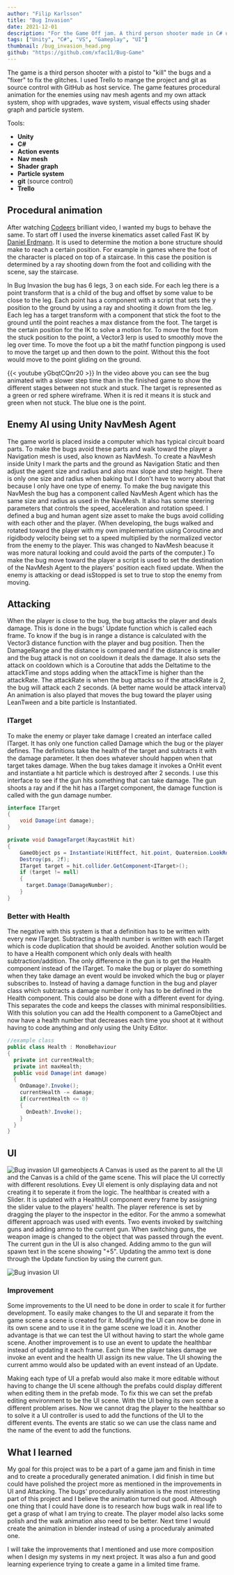```yaml
---
author: "Filip Karlsson"
title: "Bug Invasion"
date: 2021-12-01
description: "For the Game Off jam. A third person shooter made in C# using Unity with enemy AI using procedural animation, Nav Mesh and attack system, shop with upgrades, wave system, VFX using shader graph and particle system."
tags: ["Unity", "C#", "VS", "Gameplay", "UI"]
thumbnail: /bug_invasion_head.png
github: "https://github.com/xfac11/Bug-Game"
---
```


The game is a third person shooter with a pistol to "kill" the bugs and a "fixer" to fix the glitches. I used Trello to mange the project and git as source control with GitHub as host service. The game features procedural animation for the enemies using nav mesh agents and my own attack system, shop with upgrades,   wave system, visual effects using shader graph and particle system.

Tools:
* **Unity**
* **C#**
* **Action** **events**
* **Nav** **mesh**
* **Shader** **graph**
* **Particle** **system**
* **git** (source control)
* **Trello**


## Procedural animation
After watching [Codeers](https://youtu.be/e6Gjhr1IP6w?si=Iv_sTqm-Kx0YjVQV) brilliant video, I wanted my bugs to behave the same. To start off I used the inverse kinematics asset called Fast IK by [Daniel Erdmann](https://assetstore.unity.com/publishers/30624). It is used to determine the motion a bone structure should make to reach a certain position. For example in games where the foot of the character is placed on top of a staircase. In this case the position is determined by a ray shooting down from the foot and colliding with the scene, say the staircase.

In Bug Invasion the bug has 6 legs, 3 on each side. For each leg there is a point transform that is a child of the bug and offset by some value to be close to the leg. Each point has a component with a script that sets the y position to the ground by using a ray and shooting it down from the leg. Each leg has a target transform with a component that stick the foot to the ground until the point reaches a max distance from the foot. The target is the certain position for the IK to solve a motion for. To move the foot from the stuck position to the point, a Vector3 lerp is used to smoothly move the leg over time. To move the foot up a bit the mathf function pingpong is used to move the target up and then down to the point. Without this the foot would move to the point gliding on the ground.

{{< youtube yGbqtCQnr20 >}}
In the video above you can see the bug animated with a slower step time than in the finished game to show the different stages between not stuck and stuck.
The target is represented as a green or red sphere wireframe. When it is red it means it is stuck and green when not stuck. The blue one is the point.

## Enemy AI using Unity NavMesh Agent
The game world is placed inside a computer which has typical circuit board parts. To make the bugs avoid these parts and walk toward the player a Navigation mesh is used, also known as NavMesh. To create a NavMesh inside Unity I mark the parts and the ground as Navigation Static and then adjust the agent size and radius and also max slope and step height. There is only one size and radius when baking but I don't have to worry about that because I only have one type of enemy. To make the bug navigate this NavMesh the bug has a component called NavMesh Agent which has the same size and radius as used in the NavMesh. It also has some steering parameters that controls the speed, acceleration and rotation speed. I defined a bug and human agent size asset to make the bugs avoid colliding with each other and the player. (When developing, the bugs walked and rotated toward the player with my own implementation using Coroutine and rigidbody velocity being set to a speed multiplied by the normalized vector from the enemy to the player. This was changed to NavMesh beacuse it was more natural looking and could avoid the parts of the computer.) To make the bug move toward the player a script is used to set the destination of the NavMesh Agent to the players' position each fixed update. When the enemy is attacking or dead isStopped is set to true to stop the enemy from moving.

## Attacking
When the player is close to the bug, the bug attacks the player and deals damage. This is done in the bugs' Update function which is called each frame. To know if the bug is in range a distance is calculated with the Vector3 distance function with the player and bug position. Then the DamageRange and the distance is compared and if the distance is smaller and the bug attack is not on cooldown it deals the damage. It also sets the attack on cooldown which is a Coroutine that adds the Deltatime to the attackTime and stops adding when the attackTime is higher than the attackRate. The attackRate is when the bug attacks so if the attackRate is 2, the bug will attack each 2 seconds. (A better name would be attack interval) An animation is also played that moves the bug toward the player using LeanTween and a bite particle is Instantiated.
### ITarget
To make the enemy or player take damage I created an interface called ITarget. It has only one function called Damage which the bug or the player defines. The definitions take the health of the target and subtracts it with the damage parameter. It then does whatever should happen when that target takes damage. When the bug takes damage it invokes a OnHit event and instantiate a hit particle which is destroyed after 2 seconds. I use this interface to see if the gun hits something that can take damage. The gun shoots a ray and if the hit has a ITarget component, the damage function is called with the gun damage number.
```C#
interface ITarget
{
    void Damage(int damage);
}
```
```C#
private void DamageTarget(RaycastHit hit)
{
    GameObject ps = Instantiate(HitEffect, hit.point, Quaternion.LookRotation(hit.normal));
    Destroy(ps, 2f);
    ITarget target = hit.collider.GetComponent<ITarget>();
    if (target != null)
    {
      target.Damage(DamageNumber);
    }
}
```
### Better with Health
The negative with this system is that a definition has to be written with every new ITarget. Subtracting a health number is written with each ITarget which is code duplication that should be avoided. Another solution would be to have a Health component which only deals with health subtraction/addition. The only difference in the gun is to get the Health component instead of the ITarget. To make the bug or player do something when they take damage an event would be invoked which the bug or player subscribes to. Instead of having a damage function in the bug and player class which subtracts a damage number it only has to be defined in the Health component. This could also be done with a different event for dying. This separates the code and keeps the classes with minimal responsibilities. With this solution you can add the Health component to a GameObject and now have a health number that decreases each time you shoot at it without having to code anything and only using the Unity Editor.
```C#
//example class
public class Health : MonoBehaviour
{
  private int currentHealth;
  private int maxHealth;
  public void Damage(int damage)
  {
    OnDamage?.Invoke();
    currentHealth -= damage;
    if(currentHealth <= 0)
    {
      OnDeath?.Invoke();
    }
  }
}
```

## UI
![Bug invasion UI gameobjects](/bug_invasion_ui_gameobjects.png)
A Canvas is used as the parent to all the UI and the Canvas is a child of the game scene. This will place the UI correctly with different resolutions. Evey UI element is only displaying data and not creating it to seperate it from the logic. The healthbar is created with a Slider. It is updated with a HealthUI component every frame by assigning the slider value to the players' health. The player reference is set by dragging the player to the inspector in the editor. For the ammo a somewhat different approach was used with events. Two events invoked by switching guns and adding ammo to the current gun. When switching guns, the weapon image is changed to the object that was passed through the event. The current gun in the UI is also changed. Adding ammo to the gun will spawn text in the scene showing "+5". Updating the ammo text is done through the Update function by using the current gun.

![Bug invasion UI](/bug_invasion_ui.png) <!-- Add a video with interaction with the UI -->


### Improvement
Some improvements to the UI need to be done in order to scale it for further development. To easily make changes to the UI and separate it from the game scene a scene is created for it. Modifying the UI can now be done in its own scene and to use it in the game scene we load it in. Another advantage is that we can test the UI without having to start the whole game scene. Another improvement is to use an event to update the healthbar instead of updating it each frame. Each time the player takes damage we invoke an event and the health UI assign its new value. The UI showing the current ammo would also be updated with an event instead of an Update.

Making each type of UI a prefab would also make it more editable without having to change the UI scene although the prefabs could display different when editing them in the prefab mode. To fix this we can set the prefab editing environment to be the UI scene.
With the UI being its own scene a different problem arises. Now we cannot drag the player to the healthbar so to solve it a UI controller is used to add the functions of the UI to the different events. The events are static so we can use the class name and the name of the event to add the functions.


## What I learned
My goal for this project was to be a part of a game jam and finish in time and to create a procedurally generated animation. I did finish in time but could have polished the project more as mentioned in the improvements in UI and Attacking. The bugs' procedurally animation is the most interesting part of this project and I believe the animation turned out good. Although one thing that I could have done is to research how bugs walk in real life to get a grasp of what I am trying to create. The player model also lacks some polish and the walk animation also need to be better. Next time I would create the animation in blender instead of using a proceduraly animated one.

I will take the improvements that I mentioned and use more composition when I design my systems in my next project. It was also a fun and good learning experience trying to create a game in a limited time frame. 